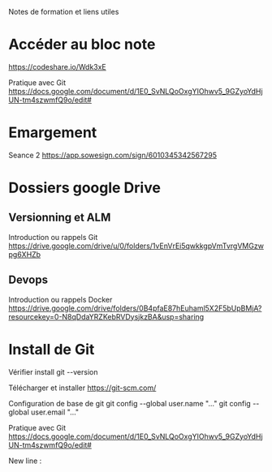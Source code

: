 Notes de formation et liens utiles

# Accéder au bloc note
https://codeshare.io/Wdk3xE

Pratique avec Git
https://docs.google.com/document/d/1E0_SvNLQoOxgYIOhwv5_9GZyoYdHjUN-tm4szwmfQ9o/edit#

# Emargement
Seance 2
https://app.sowesign.com/sign/6010345342567295

# Dossiers google Drive

## Versionning et ALM
Introduction ou rappels Git 
https://drive.google.com/drive/u/0/folders/1vEnVrEi5qwkkgpVmTvrgVMGzwpg6XHZb

## Devops
Introduction ou rappels Docker
https://drive.google.com/drive/folders/0B4pfaE87hEuhaml5X2F5bUpBMjA?resourcekey=0-N8qDdaYRZKebRVDysjkzBA&usp=sharing

# Install de Git
Vérifier install
git --version

Télécharger et installer
https://git-scm.com/

Configuration de base de git
git config --global user.name "..."
git config --global user.email "..."

Pratique avec Git
https://docs.google.com/document/d/1E0_SvNLQoOxgYIOhwv5_9GZyoYdHjUN-tm4szwmfQ9o/edit#


New line :



